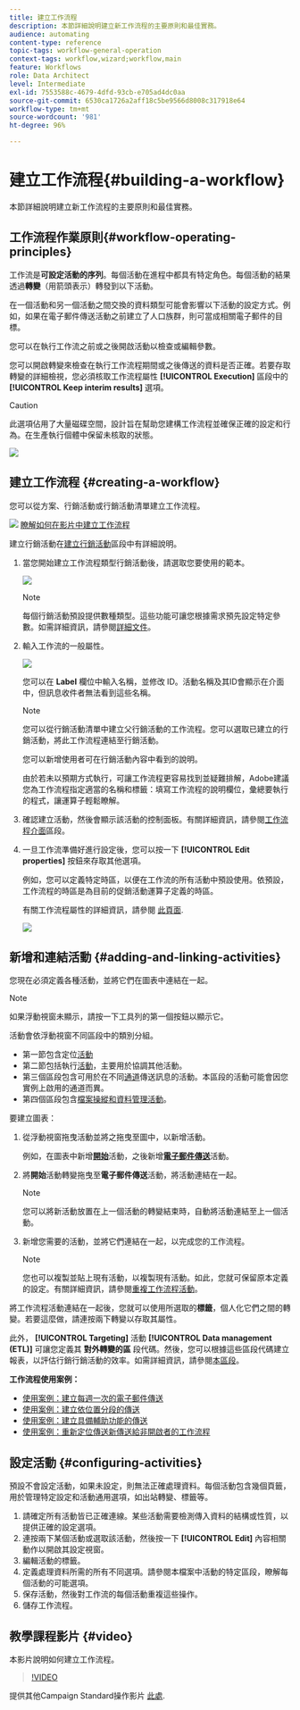 ```yaml
---
title: 建立工作流程
description: 本節詳細說明建立新工作流程的主要原則和最佳實務。
audience: automating
content-type: reference
topic-tags: workflow-general-operation
context-tags: workflow,wizard;workflow,main
feature: Workflows
role: Data Architect
level: Intermediate
exl-id: 7553588c-4679-4dfd-93cb-e705ad4dc0aa
source-git-commit: 6530ca1726a2aff18c5be9566d8008c317918e64
workflow-type: tm+mt
source-wordcount: '981'
ht-degree: 96%

---
```


# 建立工作流程{#building-a-workflow}

本節詳細說明建立新工作流程的主要原則和最佳實務。

## 工作流程作業原則{#workflow-operating-principles}

工作流是&#x200B;**可設定活動的序列**。每個活動在進程中都具有特定角色。每個活動的結果透過&#x200B;**轉變**（用箭頭表示）轉發到以下活動。

在一個活動和另一個活動之間交換的資料類型可能會影響以下活動的設定方式。例如，如果在電子郵件傳送活動之前建立了人口族群，則可當成相關電子郵件的目標。

您可以在執行工作流之前或之後開啟活動以檢查或編輯參數。

您可以開啟轉變來檢查在執行工作流程期間或之後傳送的資料是否正確。若要存取轉變的詳細檢視，您必須核取工作流程屬性 **[!UICONTROL Execution]** 區段中的 **[!UICONTROL Keep interim results]** 選項。

>[!CAUTION]
>
>此選項佔用了大量磁碟空間，設計旨在幫助您建構工作流程並確保正確的設定和行為。在生產執行個體中保留未核取的狀態。

![](assets/workflow_overview.png)

## 建立工作流程 {#creating-a-workflow}

您可以從方案、行銷活動或行銷活動清單建立工作流程。

![](assets/do-not-localize/how-to-video.png) [瞭解如何在影片中建立工作流程](#video)

建立行銷活動在[建立行銷活動](../../start/using/marketing-activities.md#creating-a-marketing-activity)區段中有詳細說明。

1. 當您開始建立工作流程類型行銷活動後，請選取您要使用的範本。

   ![](assets/workflow_creation_1.png)

   >[!NOTE]
   >
   >每個行銷活動預設提供數種類型。這些功能可讓您根據需求預先設定特定參數。如需詳細資訊，請參閱[詳細文件](../../start/using/marketing-activity-templates.md)。

1. 輸入工作流的一般屬性。

   ![](assets/workflow_creation_2.png)

   您可以在 **Label** 欄位中輸入名稱，並修改 ID。活動名稱及其ID會顯示在介面中，但訊息收件者無法看到這些名稱。

   >[!NOTE]
   >
   >您可以從行銷活動清單中建立父行銷活動的工作流程。您可以選取已建立的行銷活動，將此工作流程連結至行銷活動。

   您可以新增使用者可在行銷活動內容中看到的說明。

   由於若未以預期方式執行，可讓工作流程更容易找到並疑難排解，Adobe建議您為工作流程指定適當的名稱和標籤：填寫工作流程的說明欄位，彙總要執行的程式，讓運算子輕鬆瞭解。

1. 確認建立活動，然後會顯示該活動的控制面板。有關詳細資訊，請參閱[工作流程介面](../../automating/using/workflow-interface.md)區段。

1. 一旦工作流準備好進行設定後，您可以按一下 **[!UICONTROL Edit properties]** 按鈕來存取其他選項。

   例如，您可以定義特定時區，以便在工作流的所有活動中預設使用。依預設，工作流程的時區是為目前的促銷活動運算子定義的時區。

   有關工作流程屬性的詳細資訊，請參閱 [此頁面](../../automating/using/managing-execution-options.md).

   ![](assets/workflow_properties.png)

## 新增和連結活動 {#adding-and-linking-activities}

您現在必須定義各種活動，並將它們在圖表中連結在一起。

>[!NOTE]
>
>如果浮動視窗未顯示，請按一下工具列的第一個按鈕以顯示它。

活動會依浮動視窗不同區段中的類別分組。

* 第一節包含定位[活動](../../automating/using/about-targeting-activities.md)
* 第二節包括執行[活動](../../automating/using/about-execution-activities.md)，主要用於協調其他活動。
* 第三個區段包含可用於在不同[通道](../../automating/using/about-channel-activities.md)傳送訊息的活動。本區段的活動可能會因您實例上啟用的通道而異。
* 第四個區段包含[檔案操縱和資料管理活動](../../automating/using/about-data-management-activities.md)。

要建立圖表：

1. 從浮動視窗拖曳活動並將之拖曳至圖中，以新增活動。

   例如，在圖表中新增&#x200B;**[開始](../../automating/using/start-and-end.md)**&#x200B;活動，之後新增&#x200B;**[電子郵件傳送](../../automating/using/email-delivery.md)**&#x200B;活動。

1. 將&#x200B;**開始**&#x200B;活動轉變拖曳至&#x200B;**電子郵件傳送**&#x200B;活動，將活動連結在一起。

   >[!NOTE]
   >
   >您可以將新活動放置在上一個活動的轉變結束時，自動將活動連結至上一個活動。

1. 新增您需要的活動，並將它們連結在一起，以完成您的工作流程。

   >[!NOTE]
   >
   >您也可以複製並貼上現有活動，以複製現有活動。如此，您就可保留原本定義的設定。有關詳細資訊，請參閱[重複工作流程活動](../../automating/using/workflow-interface.md#duplicating-workflow-activities)。

將工作流程活動連結在一起後，您就可以使用所選取的&#x200B;**標籤**，個人化它們之間的轉變。若要這麼做，請連按兩下轉變以存取其屬性。

此外， **[!UICONTROL Targeting]** 活動 **[!UICONTROL Data management (ETL)]** 可讓您定義其 **對外轉變的區** 段代碼。然後，您可以根據這些區段代碼建立報表，以評估行銷行銷活動的效率。如需詳細資訊，請參閱[本區段](../../reporting/using/creating-a-report-workflow-segment.md)。

**工作流程使用案例：**

* [使用案例：建立每週一次的電子郵件傳送](../../automating/using/workflow-weekly-offer.md)
* [使用案例：建立依位置分段的傳送](../../automating/using/workflow-segmentation-location.md)
* [使用案例：建立具備輔助功能的傳送](../../automating/using/workflow-created-query-with-complement.md)
* [使用案例：重新定位傳送新傳送給非開啟者的工作流程](../../automating/using/workflow-cross-channel-retargeting.md)

## 設定活動 {#configuring-activities}

預設不會設定活動，如果未設定，則無法正確處理資料。每個活動包含幾個頁籤，用於管理特定設定和活動通用選項，如出站轉變、標籤等。

1. 請確定所有活動皆已正確連線。某些活動需要檢測傳入資料的結構或性質，以提供正確的設定選項。
1. 連按兩下某個活動或選取該活動，然後按一下 **[!UICONTROL Edit]** 內容相關動作以開啟其設定視窗。
1. 編輯活動的標籤。
1. 定義處理資料所需的所有不同選項。請參閱本檔案中活動的特定區段，瞭解每個活動的可能選項。
1. 保存活動，然後對工作流的每個活動重複這些操作。
1. 儲存工作流程。

## 教學課程影片 {#video}

本影片說明如何建立工作流程。

>[!VIDEO](https://video.tv.adobe.com/v/23937?quality=12)

提供其他Campaign Standard操作影片 [此處](https://experienceleague.adobe.com/docs/campaign-standard-learn/tutorials/overview.html?lang=zh-Hant).
